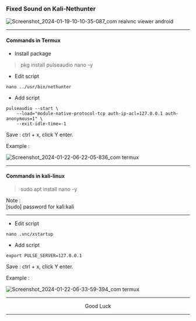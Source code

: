 ### Fixed Sound on Kali-Nethunter
![Screenshot_2024-01-19-10-10-35-087_com realvnc viewer android](https://github.com/wahasa/Kali-Nethunter/assets/69626847/aed66455-ca2b-4566-bffc-354511fefb6c)

---
#### Commands in Termux
* Install package
> pkg install pulseaudio nano -y

* Edit script
```
nano ../usr/bin/nethunter
```

* Add script
```
pulseaudio --start \
    --load="module-native-protocol-tcp auth-ip-acl=127.0.0.1 auth-anonymous=1" \
    --exit-idle-time=-1
```

Save : ctrl + x, click Y enter.

Example :

![Screenshot_2024-01-22-06-22-05-836_com termux](https://github.com/wahasa/Kali-Nethunter/assets/69626847/0f45f218-daed-4195-ae89-e11b5a676768)

---
#### Commands in kali-linux
> sudo apt install nano -y

Note :</br>
[sudo] password for kali:kali</br>

---
* Edit script
```
nano .vnc/xstartup
```

* Add script
```
export PULSE_SERVER=127.0.0.1
```

Save : ctrl + x, click Y enter.

Example :

![Screenshot_2024-01-22-06-33-59-394_com termux](https://github.com/wahasa/Kali-Nethunter/assets/69626847/4a8704ad-7716-4266-8cc4-9342cad997bc)
</br>

---
<p align="center">Good Luck</p>

---
